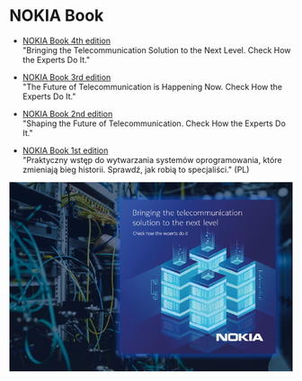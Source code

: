NOKIA Book
==========

 * [NOKIA Book 4th edition](04/)  
   "Bringing the Telecommunication Solution to the Next Level. Check How the Experts Do It."

 * [NOKIA Book 3rd edition](03/)  
   "The Future of Telecommunication is Happening Now. Check How the Experts Do It."

 * [NOKIA Book 2nd edition](02/)  
   "Shaping the Future of Telecommunication. Check How the Experts Do It."

 * [NOKIA Book 1st edition](01/)  
   "Praktyczny wstęp do wytwarzania systemów oprogramowania, które zmieniają bieg historii. Sprawdź, jak robią to specjaliści." (PL)


![Titlepage](04/img/nb4.png)
